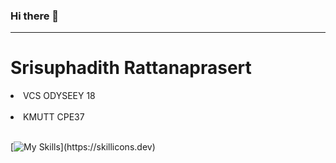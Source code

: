 ### Hi there 👋
---
# Srisuphadith Rattanaprasert <br>
<li>VCS ODYSEEY 18 </li><br>
<li>KMUTT CPE37</li> <br>

[![My Skills](https://skillicons.dev/icons?i=c,cpp,py,mysql,php,arduino,vscode,swift,linux,apple,windows,html,github,discord,)](https://skillicons.dev)

